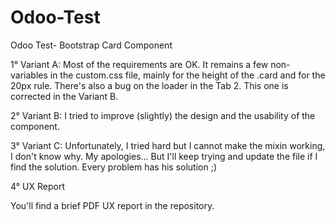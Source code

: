 # Odoo-Test
Odoo Test- Bootstrap Card Component

1° Variant A: Most of the requirements are OK. It remains a few non-variables in the custom.css file, mainly for the height of the .card and for the 20px rule. There's also a bug on the loader in the Tab 2. This one is corrected in the Variant B.

2° Variant B: I tried to improve (slightly) the design and the usability of the component.

3° Variant C: Unfortunately, I tried hard but I cannot make the mixin working, I don't know why. My apologies... But I'll keep trying and update the file if I find the solution. Every problem has his solution ;)

4° UX Report

You'll find a brief PDF UX report in the repository.
